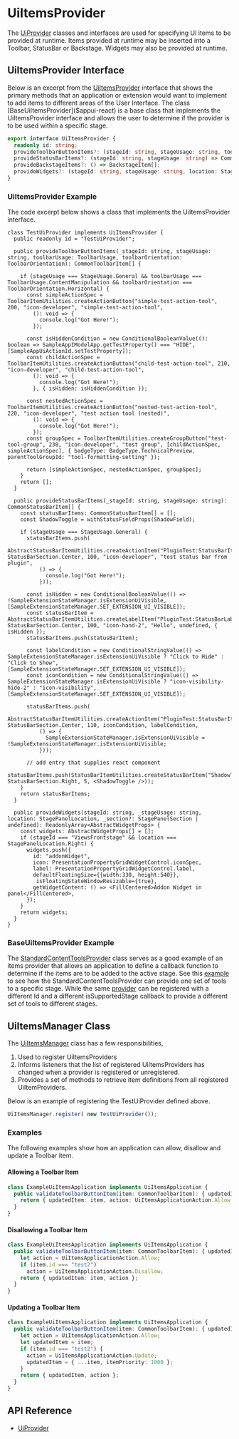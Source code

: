 # UiItemsProvider

The [UiProvider]($appui-react:UiProvider) classes and interfaces are used for specifying UI items to be provided at runtime.
Items provided at runtime may be inserted into a Toolbar, StatusBar or Backstage. Widgets may also be provided at runtime.

## UiItemsProvider Interface

Below is an excerpt from the [UiItemsProvider]($appui-react) interface that shows the primary methods that an application or extension would want to implement to add items to different areas of the User Interface. The class [BaseUiItemsProvider]($appui-react) is a base class that implements the UiItemsProvider interface and allows the user to determine if the provider is to be used within a specific stage.

```ts
export interface UiItemsProvider {
  readonly id: string;
  provideToolbarButtonItems?: (stageId: string, stageUsage: string, toolbarUsage: ToolbarUsage, toolbarOrientation: ToolbarOrientation) => CommonToolbarItem[];
  provideStatusBarItems?: (stageId: string, stageUsage: string) => CommonStatusBarItem[];
  provideBackstageItems?: () => BackstageItem[];
  provideWidgets?: (stageId: string, stageUsage: string, location: StagePanelLocation, section?: StagePanelSection) => ReadonlyArray<AbstractWidgetProps>;
}
```

### UiItemsProvider Example

The code excerpt below shows a class that implements the UiItemsProvider interface.

```tsx
class TestUiProvider implements UiItemsProvider {
  public readonly id = "TestUiProvider";

  public provideToolbarButtonItems(_stageId: string, stageUsage: string, toolbarUsage: ToolbarUsage, toolbarOrientation: ToolbarOrientation): CommonToolbarItem[] {

    if (stageUsage === StageUsage.General && toolbarUsage === ToolbarUsage.ContentManipulation && toolbarOrientation === ToolbarOrientation.Horizontal) {
      const simpleActionSpec = ToolbarItemUtilities.createActionButton("simple-test-action-tool", 200, "icon-developer", "simple-test-action-tool",
        (): void => {
          console.log("Got Here!");
        });

      const isHiddenCondition = new ConditionalBooleanValue((): boolean => SampleAppIModelApp.getTestProperty() === "HIDE", [SampleAppUiActionId.setTestProperty]);
      const childActionSpec = ToolbarItemUtilities.createActionButton("child-test-action-tool", 210, "icon-developer", "child-test-action-tool",
        (): void => {
          console.log("Got Here!");
        }, { isHidden: isHiddenCondition });

      const nestedActionSpec = ToolbarItemUtilities.createActionButton("nested-test-action-tool", 220, "icon-developer", "test action tool (nested)",
        (): void => {
          console.log("Got Here!");
        });
      const groupSpec = ToolbarItemUtilities.createGroupButton("test-tool-group", 230, "icon-developer", "test group", [childActionSpec, simpleActionSpec], { badgeType: BadgeType.TechnicalPreview, parentToolGroupId: "tool-formatting-setting" });

      return [simpleActionSpec, nestedActionSpec, groupSpec];
    }
    return [];
  }

  public provideStatusBarItems(_stageId: string, stageUsage: string): CommonStatusBarItem[] {
    const statusBarItems: CommonStatusBarItem[] = [];
    const ShadowToggle = withStatusFieldProps(ShadowField);

    if (stageUsage === StageUsage.General) {
      statusBarItems.push(
        AbstractStatusBarItemUtilities.createActionItem("PluginTest:StatusBarItem1", StatusBarSection.Center, 100, "icon-developer", "test status bar from plugin",
          () => {
            console.log("Got Here!");
          }));

      const isHidden = new ConditionalBooleanValue(() => !SampleExtensionStateManager.isExtensionUiVisible, [SampleExtensionStateManager.SET_EXTENSION_UI_VISIBLE]);
      const statusBarItem = AbstractStatusBarItemUtilities.createLabelItem("PluginTest:StatusBarLabel1", StatusBarSection.Center, 100, "icon-hand-2", "Hello", undefined, { isHidden });
      statusBarItems.push(statusBarItem);

      const labelCondition = new ConditionalStringValue(() => SampleExtensionStateManager.isExtensionUiVisible ? "Click to Hide" : "Click to Show", [SampleExtensionStateManager.SET_EXTENSION_UI_VISIBLE]);
      const iconCondition = new ConditionalStringValue(() => SampleExtensionStateManager.isExtensionUiVisible ? "icon-visibility-hide-2" : "icon-visibility", [SampleExtensionStateManager.SET_EXTENSION_UI_VISIBLE]);

      statusBarItems.push(
        AbstractStatusBarItemUtilities.createActionItem("PluginTest:StatusBarItem2", StatusBarSection.Center, 110, iconCondition, labelCondition,
          () => {
            SampleExtensionStateManager.isExtensionUiVisible = !SampleExtensionStateManager.isExtensionUiVisible;
          }));

      // add entry that supplies react component
      statusBarItems.push(StatusBarItemUtilities.createStatusBarItem("ShadowToggle", StatusBarSection.Right, 5, <ShadowToggle />));
    }
    return statusBarItems;
  }

  public provideWidgets(stageId: string, _stageUsage: string, location: StagePanelLocation, _section?: StagePanelSection | undefined): ReadonlyArray<AbstractWidgetProps> {
    const widgets: AbstractWidgetProps[] = [];
    if (stageId === "ViewsFrontstage" && location === StagePanelLocation.Right) {
      widgets.push({
        id: "addonWidget",
        icon: PresentationPropertyGridWidgetControl.iconSpec,
        label: PresentationPropertyGridWidgetControl.label,
        defaultFloatingSize={{width:330, height:540}},
         isFloatingStateWindowResizable={true},
        getWidgetContent: () => <FillCentered>Addon Widget in panel</FillCentered>,
      });
    }
    return widgets;
  }
}
```

### BaseUiItemsProvider Example

The [StandardContentToolsProvider]($appui-react) class serves as a good example of an items provider that allows an application to define a callback function to determine if the items are to be added to the active stage. See this [example](https://github.com/iTwin/itwinjs-core/blob/master/test-apps/ui-items-providers-test/src/ui/frontstages/NetworkTracing.tsx) to see how the StandardContentToolsProvider can provide one set of tools to a specific stage. While the same [provider](https://github.com/iTwin/itwinjs-core/blob/master/test-apps/ui-test-app/src/frontend/appui/frontstages/FrontstageUi2.tsx) can be registered with a different Id and a different isSupportedStage callback to provide a different set of tools to different stages.

## UiItemsManager Class

The [UiItemsManager]($appui-react) class has a few responsibilities,

1. Used to register UiItemsProviders
2. Informs listeners that the list of registered UiItemsProviders has changed when a provider is registered or unregistered.
3. Provides a set of methods to retrieve item definitions from all registered UiItemProviders.

Below is an example of registering the TestUiProvider defined above.

```ts
UiItemsManager.register( new TestUiProvider());
```

### Examples

The following examples show how an application can allow, disallow and update a Toolbar item.

#### Allowing a Toolbar Item

```ts
class ExampleUiItemsApplication implements UiItemsApplication {
  public validateToolbarButtonItem(item: CommonToolbarItem): { updatedItem: CommonToolbarItem, action: UiItemsApplicationAction } {
    return { updatedItem: item, action: UiItemsApplicationAction.Allow };
  }
}
```

#### Disallowing a Toolbar Item

```ts
class ExampleUiItemsApplication implements UiItemsApplication {
  public validateToolbarButtonItem(item: CommonToolbarItem): { updatedItem: CommonToolbarItem, action: UiItemsApplicationAction } {
    let action = UiItemsApplicationAction.Allow;
    if (item.id === "test2")
      action = UiItemsApplicationAction.Disallow;
    return { updatedItem: item, action };
  }
}
```

#### Updating a Toolbar Item

```ts
class ExampleUiItemsApplication implements UiItemsApplication {
  public validateToolbarButtonItem(item: CommonToolbarItem): { updatedItem: CommonToolbarItem, action: UiItemsApplicationAction } {
    let action = UiItemsApplicationAction.Allow;
    let updatedItem = item;
    if (item.id === "test2") {
      action = UiItemsApplicationAction.Update;
      updatedItem = { ...item, itemPriority: 1000 };
    }
    return { updatedItem, action };
  }
}
```

## API Reference

- [UiProvider]($appui-react:UiProvider)
